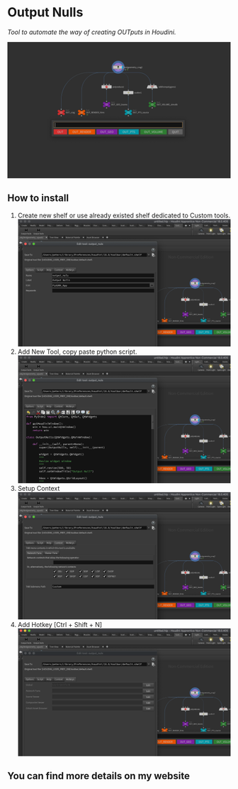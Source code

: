 # Output Nulls

*Tool to automate the way of creating OUTputs in Houdini.*

![Image description](/img/img07.png)

## How to install
1. Create new shelf or use already existed shelf dedicated to Custom tools.
![Image description](/img/img01.png)
2. Add New Tool, copy paste python script.
![Image description](/img/img02.png)
3. Setup Context 
![Image description](/img/img03.png)
4. Add Hotkey [Ctrl + Shift + N]
![Image description](/img/img04.png)

## You can find more details on my website
